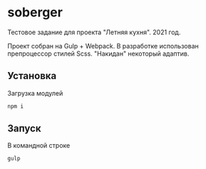 # soberger
Тестовое задание для проекта "Летняя кухня". 2021 год.

Проект собран на Gulp + Webpack. В разработке использован препроцессор стилей Scss. "Накидан" некоторый адаптив.

## Установка

Загрузка модулей

```bash
npm i
```

## Запуск

В командной строке

```bash
gulp
```
